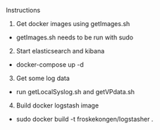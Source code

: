 Instructions

1. Get docker images using getImages.sh
 - getImages.sh needs to be run with sudo

2. Start elasticsearch and kibana
 - docker-compose up -d

3. Get some log data
 - run getLocalSyslog.sh and getVPdata.sh

4. Build docker logstash image
 - sudo docker build -t froskekongen/logstasher .
